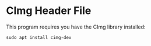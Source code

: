 
# CImg Header File
This program requires you have the CImg library installed:
```
sudo apt install cimg-dev
```

